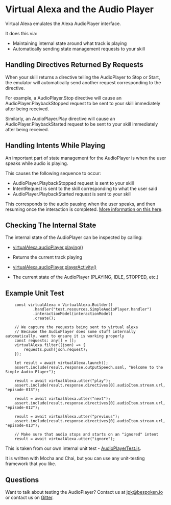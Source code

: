 # Virtual Alexa and the Audio Player
Virtual Alexa emulates the Alexa AudioPlayer interface.

It does this via:
* Maintaining internal state around what track is playing
* Automatically sending state management requests to your skill

## Handling Directives Returned By Requests
When your skill returns a directive telling the AudioPlayer to Stop or Start,
the emulator will automatically send another request corresponding to the directive.

For example, a AudioPlayer.Stop directive will cause an AudioPlayer.PlaybackStopped
request to be sent to your skill immediately after being received.

Similarly, an AudioPlayer.Play directive will cause an AudioPlayer.PlaybackStarted
request to be sent to your skill immediately after being received.

## Handling Intents While Playing
An important part of state management for the AudioPlayer is when the user speaks while audio is playing.

This causes the following sequence to occur:
* AudioPlayer.PlaybackStopped request is sent to your skill
* IntentRequest is sent to the skill corresponding to what the user said
* AudioPlayer.PlaybackStarted request is sent to your skill

This corresponds to the audio pausing when the user speaks, and then resuming once the interaction is completed.
[More information on this here](https://developer.amazon.com/docs/custom-skills/audioplayer-interface-reference.html#playbackstopped).

## Checking The Internal State
The internal state of the AudioPlayer can be inspected by calling:
* [virtualAlexa.audioPlayer.playing()](https://bespoken.github.io/virtual-alexa/api/classes/audioplayer.html#playing)
- Returns the current track playing
* [virtualAlexa.audioPlayer.playerActivity()](https://bespoken.github.io/virtual-alexa/api/classes/audioplayer.html#playerActivity)
- The current state of the AudioPlayer (PLAYING, IDLE, STOPPED, etc.)

## Example Unit Test
```
    const virtualAlexa = VirtualAlexa.Builder()
            .handler("test.resources.SimpleAudioPlayer.handler")
            .interactionModel(interactionModel)
            .create();

    // We capture the requests being sent to virtual alexa
    // Because the AudioPlayer does some stuff internally automatically, want to ensure it is working properly
    const requests: any[] = [];
    virtualAlexa.filter((json) => {
        requests.push(json.request);
    });

    let result = await virtualAlexa.launch();
    assert.include(result.response.outputSpeech.ssml, "Welcome to the Simple Audio Player");

    result = await virtualAlexa.utter("play");
    assert.include(result.response.directives[0].audioItem.stream.url, "episode-013");

    result = await virtualAlexa.utter("next");
    assert.include(result.response.directives[0].audioItem.stream.url, "episode-012");

    result = await virtualAlexa.utter("previous");
    assert.include(result.response.directives[0].audioItem.stream.url, "episode-013");

    // Make sure that audio stops and starts on an "ignored" intent
    result = await virtualAlexa.utter("ignore");

```
This is taken from our own internal unit test - [AudioPlayerTest.js](https://github.com/bespoken/virtual-alexa/blob/master/test/AudioPlayerTest.ts).

It is written with Mocha and Chai, but you can use any unit-testing framework that you like.

## Questions
Want to talk about testing the AudioPlayer? Contact us at [jpk@bespoken.io](mailto:jpk@bespoken.io)
or contact us on [Gitter](https://gitter.im/bespoken/virtual-alexa).
